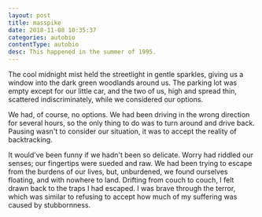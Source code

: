 ```yaml
---
layout: post
title: masspike
date: 2018-11-08 10:35:37
categories: autobio
contentType: autobio
desc: This happened in the summer of 1995.
---
```


The cool midnight mist held the streetlight in gentle sparkles, giving us a window into the dark green woodlands around us.  The parking lot was empty except for our little car, and the two of us, high and spread thin, scattered indiscriminately, while we considered our options.

We had, of course, no options.  We had been driving in the wrong direction for several hours, so the only thing to do was to turn around and drive back.  Pausing wasn't to consider our situation, it was to accept the reality of backtracking.

It would've been funny if we hadn't been so delicate.  Worry had riddled our senses; our fingertips were sueded and raw.  We had been trying to escape from the burdens of our lives, but, unburdened, we found ourselves floating, and with nowhere to land.  Drifting from couch to couch, I felt drawn back to the traps I had escaped.  I was brave through the terror, which was similar to refusing to accept how much of my suffering was caused by stubbornness.
